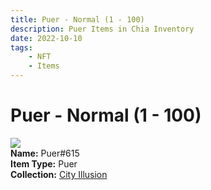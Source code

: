 ```yaml
---
title: Puer - Normal (1 - 100)
description: Puer Items in Chia Inventory
date: 2022-10-10
tags:
    - NFT
    - Items
---
```


# Puer - Normal (1 - 100)
<div class="item_thumbnail">
<img loading="lazy" src="https://qounq5cxj6s5wxl5o22bbsueuf364udmok34lg7hdjnt6yi5ju.arweave.net/g6jYdFdPpdtdfXa0EMqEoXfuUG-xyt8Wb5xpbP2EdTQ"><br/>
<div><strong>Name:</strong> Puer#615</div>
<div><strong>Item Type:</strong> Puer</div>
<div><strong>Collection:</strong> <a href="https://www.spacescan.io/xch/nft/collection/col1lend2dcn558km4wcwta4xnkfv3xpcmlp9kyt0m909emvfxechlyqdl5ndg">City Illusion</a></div>
</div>

